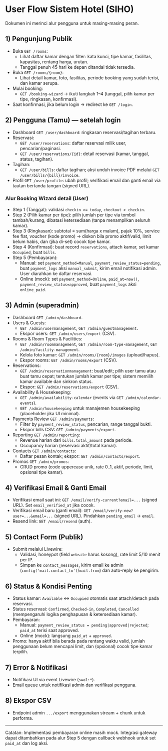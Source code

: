 # User Flow Sistem Hotel (SIHO)

Dokumen ini merinci alur pengguna untuk masing-masing peran.

## 1) Pengunjung Publik
- Buka `GET /rooms`:
  - Lihat daftar kamar dengan filter: kata kunci, tipe kamar, fasilitas, kapasitas, rentang harga, urutan.
  - Tanggal penuh 45 hari ke depan ditandai tidak tersedia.
- Buka `GET /rooms/{room}`:
  - Lihat detail kamar, foto, fasilitas, periode booking yang sudah terisi, dan kamar serupa.
- Mulai booking:
  - `GET /booking-wizard` → ikuti langkah 1–4 (tanggal, pilih kamar per tipe, ringkasan, konfirmasi).
- Saat konfirmasi, jika belum login → redirect ke `GET /login`.

## 2) Pengguna (Tamu) — setelah login
- Dashboard `GET /user/dashboard`: ringkasan reservasi/tagihan terbaru.
- Reservasi:
  - `GET /user/reservations`: daftar reservasi milik user, pencarian/paginasi.
  - `GET /user/reservations/{id}`: detail reservasi (kamar, tanggal, status, tagihan).
- Tagihan:
  - `GET /user/bills`: daftar tagihan; aksi unduh invoice PDF melalui `GET /user/bills/{bill}/invoice`.
- Profil `GET /user/profile`: ubah profil; verifikasi email dan ganti email via tautan bertanda tangan (signed URL).

### Alur Booking Wizard detail (User)
- Step 1 (Tanggal): validasi `checkin >= today`, `checkout > checkin`.
- Step 2 (Pilih kamar per tipe): pilih jumlah per tipe via tombol tambah/kurang, dibatasi ketersediaan (tanpa menampilkan seluruh kamar).
- Step 3 (Ringkasan): subtotal = sum(harga x malam), pajak 10%, service fee flat, voucher (kode promo) → diskon bila promo aktif/valid, limit belum habis, dan (jika di-set) cocok tipe kamar.
- Step 4 (Konfirmasi): buat record `reservations`, attach kamar, set kamar `Occupied`, buat `bills`.
- Step 5 (Pembayaran):
  - Manual: set `payment_method=Manual`, `payment_review_status=pending`, buat `payment_logs` aksi `manual_submit`, kirim email notifikasi admin. User diarahkan ke daftar reservasi.
  - Online (mock): set `payment_method=Online`, `paid_at=now()`, `payment_review_status=approved`, buat `payment_logs` aksi `online_paid`.

## 3) Admin (superadmin)
- Dashboard `GET /admin/dashboard`.
- Users & Guests:
  - `GET /admin/usermanagement`, `GET /admin/guestmanagement`.
  - Ekspor users: `GET /admin/users/export` (CSV).
- Rooms & Room Types & Facilities:
  - `GET /admin/roommanagement`, `GET /admin/room-type-management`, `GET /admin/facility-management`.
  - Kelola foto kamar: `GET /admin/rooms/{room}/images` (upload/hapus).
  - Ekspor rooms: `GET /admin/rooms/export` (CSV).
- Reservations:
  - `GET /admin/reservationmanagement`: buat/edit; pilih user tamu atau buat tamu cepat; tentukan jumlah kamar per tipe; sistem memilih kamar available dan sinkron status.
  - Ekspor: `GET /admin/reservations/export` (CSV).
- Availability & Housekeeping:
  - `GET /admin/availability-calendar` (events via `GET /admin/calendar-events`).
  - `GET /admin/housekeeping` untuk manajemen housekeeping (placeholder jika UI minimal).
- Payments Review `GET /admin/payments`:
  - Filter by `payment_review_status`, pencarian, range tanggal bukti.
  - Ekspor bills CSV: `GET /admin/payments/export`.
- Reporting `GET /admin/reporting`:
  - Revenue harian dari `bills.total_amount` pada periode.
  - Occupancy harian (reservasi aktif/total kamar).
- Contacts `GET /admin/contacts`:
  - Daftar pesan kontak; ekspor: `GET /admin/contacts/export`.
- Promos `GET /admin/promos`:
  - CRUD promo (code uppercase unik, rate 0..1, aktif, periode, limit, opsional tipe kamar).

## 4) Verifikasi Email & Ganti Email
- Verifikasi email saat ini: `GET /email/verify-current?email=...` (signed URL). Set `email_verified_at` jika cocok.
- Verifikasi email baru (ganti email): `GET /email/verify-new?user=...&email=...` (signed URL). Pindahkan `pending_email` → `email`.
- Resend link: `GET /email/resend` (auth).

## 5) Contact Form (Publik)
- Submit melalui Livewire:
  - Validasi, honeypot (field `website` harus kosong), rate limit 5/10 menit per IP.
  - Simpan ke `contact_messages`, kirim email ke admin (`config('mail.contact_to')`/`mail.from`) dan auto-reply ke pengirim.

## 6) Status & Kondisi Penting
- Status kamar: `Available` ↔ `Occupied` otomatis saat attach/detach pada reservasi.
- Status reservasi: `Confirmed`, `Checked-in`, `Completed`, `Cancelled` (mempengaruhi logika penghapusan & ketersediaan kamar).
- Pembayaran:
  - Manual: `payment_review_status = pending|approved|rejected`; `paid_at` terisi saat approved.
  - Online (mock): langsung `paid_at` + `approved`.
- Promo: hanya aktif bila berada pada rentang waktu valid, jumlah penggunaan belum mencapai limit, dan (opsional) cocok tipe kamar terpilih.

## 7) Error & Notifikasi
- Notifikasi UI via event Livewire (`swal:*`).
- Email queue untuk notifikasi admin dan verifikasi pengguna.

## 8) Ekspor CSV
- Endpoint admin `.../export` menggunakan stream + chunk untuk performa.

---

Catatan: Implementasi pembayaran online masih mock. Integrasi gateway dapat ditambahkan pada alur Step 5 dengan callback webhook untuk set `paid_at` dan log aksi.
